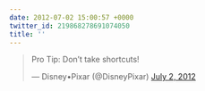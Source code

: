 ```yaml
---
date: 2012-07-02 15:00:57 +0000
twitter_id: 219868278691074050
title: ''
---
```


<blockquote class="twitter-tweet"><p lang="en" dir="ltr">Pro Tip: Don’t take shortcuts!</p>&mdash; Disney•Pixar (@DisneyPixar) <a href="https://twitter.com/DisneyPixar/status/219839207965868032?ref_src=twsrc%5Etfw">July 2, 2012</a></blockquote>
<script async src="https://platform.twitter.com/widgets.js" charset="utf-8"></script>
